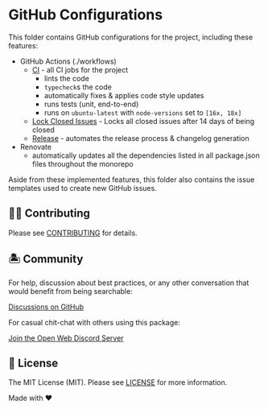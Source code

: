 # GitHub Configurations

This folder contains GitHub configurations for the project, including these features:

- GitHub Actions (./workflows)
  - [CI][CI] - all CI jobs for the project
    - lints the code
    - `typecheck`s the code
    - automatically fixes & applies code style updates
    - runs tests (unit, end-to-end)
    - runs on `ubuntu-latest` with `node-versions` set to `[16x, 18x]`
  - [Lock Closed Issues][Lock Closed Issues] - Locks all closed issues after 14 days of being closed
  - [Release][Release] - automates the release process & changelog generation
- Renovate
  - automatically updates all the dependencies listed in all package.json files throughout the monorepo

Aside from these implemented features, this folder also contains the issue templates used to create new GitHub issues.

## 💪🏼 Contributing

Please see [CONTRIBUTING](./CONTRIBUTING.md) for details.

## 🏝 Community

For help, discussion about best practices, or any other conversation that would benefit from being searchable:

[Discussions on GitHub](https://github.com/ow3org/stacks-framework/discussions)

For casual chit-chat with others using this package:

[Join the Open Web Discord Server](https://discord.ow3.org)

## 📄 License

The MIT License (MIT). Please see [LICENSE](../LICENSE.md) for more information.

Made with ❤️

[CI]: ./workflows/ci.yml
[Release]: ./workflows/release.yml
[Lock Closed Issues]: ./workflows/lock-closed-issues.yml
